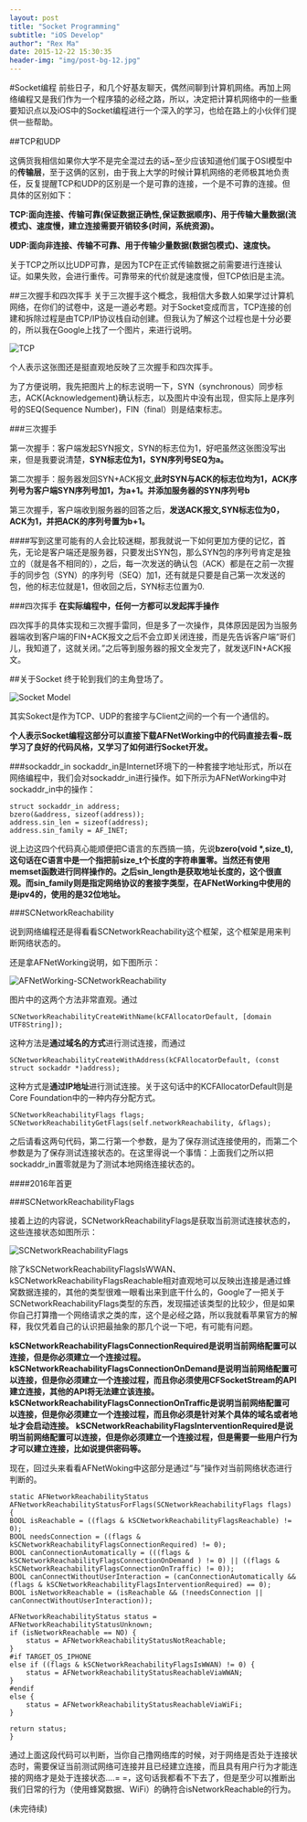 ```yaml
---
layout: post
title: "Socket Programming"
subtitle: "iOS Develop"
author": "Rex Ma"
date: 2015-12-22 15:30:35
header-img: "img/post-bg-12.jpg"
---
```


#Socket编程
前些日子，和几个好基友聊天，偶然间聊到计算机网络。再加上网络编程又是我们作为一个程序猿的必经之路，所以，决定把计算机网络中的一些重要知识点以及iOS中的Socket编程进行一个深入的学习，也给在路上的小伙伴们提供一些帮助。

##TCP和UDP

这俩货我相信如果你大学不是完全混过去的话~至少应该知道他们属于OSI模型中的**传输层**，至于这俩的区别，由于我上大学的时候计算机网络的老师极其地负责任，反复提醒TCP和UDP的区别是一个是可靠的连接，一个是不可靠的连接。但具体的区别如下：

**TCP:面向连接、传输可靠(保证数据正确性,保证数据顺序)、用于传输大量数据(流模式)、速度慢，建立连接需要开销较多(时间，系统资源)。**

**UDP:面向非连接、传输不可靠、用于传输少量数据(数据包模式)、速度快。**

关于TCP之所以比UDP可靠，是因为TCP在正式传输数据之前需要进行连接认证。如果失败，会进行重传。可靠带来的代价就是速度慢，但TCP依旧是主流。

##三次握手和四次挥手
关于三次握手这个概念，我相信大多数人如果学过计算机网络，在你们的试卷中，这是一道必考题。对于Socket变成而言，TCP连接的创建和拆除过程是由TCP/IP协议栈自动创建。但我认为了解这个过程也是十分必要的，所以我在Google上找了一个图片，来进行说明。

![TCP](http://machaotest.oss-cn-beijing.aliyuncs.com/picture%2FSocket%20TCP.png)

个人表示这张图还是挺直观地反映了三次握手和四次挥手。

为了方便说明，我先把图片上的标志说明一下，SYN（synchronous）同步标志，ACK(Acknowledgement)确认标志，以及图片中没有出现，但实际上是序列号的SEQ(Sequence Number)，FIN（final）则是结束标志。

###三次握手

第一次握手：客户端发起SYN报文，SYN的标志位为1，好吧虽然这张图没写出来，但是我要说清楚，**SYN标志位为1，SYN序列号SEQ为a。**

第二次握手：服务器发回SYN+ACK报文,**此时SYN与ACK的标志位均为1，ACK序列号为客户端SYN序列号加1，为a+1。并添加服务器的SYN序列号b**

第三次握手，客户端收到服务器的回答之后，**发送ACK报文,SYN标志位为0，ACK为1，并把ACK的序列号置为b+1。**

####写到这里可能有的人会比较迷糊，那我就说一下如何更加方便的记忆，首先，无论是客户端还是服务器，只要发出SYN包，那么SYN包的序列号肯定是独立的（就是各不相同的），之后，每一次发送的确认包（ACK）都是在之前一次握手的同步包（SYN）的序列号（SEQ）加1，还有就是只要是自己第一次发送的包，他的标志位就是1，但收回之后，SYN标志位置为0.

###四次挥手
**在实际编程中，任何一方都可以发起挥手操作**

四次挥手的具体实现和三次握手雷同，但是多了一次操作，具体原因是因为当服务器端收到客户端的FIN+ACK报文之后不会立即关闭连接，而是先告诉客户端“哥们儿，我知道了，这就关闭。”之后等到服务器的报文全发完了，就发送FIN+ACK报文。

##关于Socket
终于轮到我们的主角登场了。

![Socket Model](http://machaotest.oss-cn-beijing.aliyuncs.com/picture%2FSocketTCPUDP.jpg)

其实Sokect是作为TCP、UDP的套接字与Client之间的一个有一个通信的。

**个人表示Socket编程这部分可以直接下载AFNetWorking中的代码直接去看~既学习了良好的代码风格，又学习了如何进行Socket开发。**

###sockaddr_in
sockaddr\_in是Internet环境下的一种套接字地址形式，所以在网络编程中，我们会对sockaddr\_in进行操作。如下所示为AFNetWorking中对sockaddr\_in中的操作：
	
	struct sockaddr_in address;
	bzero(&address, sizeof(address));
	address.sin_len = sizeof(address);
	address.sin_family = AF_INET;
	
说上边这四个代码真心能顺便把C语言的东西搞一搞，先说**bzero(void \*,size_t),这句话在C语言中是一个指把前size_t个长度的字符串置零。当然还有使用memset函数进行同样操作的。之后sin_length是获取地址长度的，这个很直观。而sin_family则是指定网络协议的套接字类型，在AFNetWorking中使用的是ipv4的，使用的是32位地址。**

###SCNetworkReachability

说到网络编程还是得看看SCNetworkReachability这个框架，这个框架是用来判断网络状态的。

还是拿AFNetWorking说明，如下图所示：

![AFNetWorking-SCNetworkReachability](http://machaotest.oss-cn-beijing.aliyuncs.com/picture%2Fsocket%2FAFNetWorking-SCNetworkReachability.png)

图片中的这两个方法非常直观。通过
	
	SCNetworkReachabilityCreateWithName(kCFAllocatorDefault, [domain UTF8String]);

这种方法是**通过域名的方式**进行测试连接，而通过

	SCNetworkReachabilityCreateWithAddress(kCFAllocatorDefault, (const struct sockaddr *)address);
	
这种方式是**通过IP地址**进行测试连接。关于这句话中的KCFAllocatorDefault则是Core Foundation中的一种内存分配方式。

	SCNetworkReachabilityFlags flags;
	SCNetworkReachabilityGetFlags(self.networkReachability, &flags);

之后请看这两句代码，第二行第一个参数，是为了保存测试连接使用的，而第二个参数是为了保存测试连接状态的。在这里得说一个事情：上面我们之所以把sockaddr_in置零就是为了测试本地网络连接状态的。

####2016年首更

###SCNetworkReachabilityFlags

接着上边的内容说，SCNetworkReachabilityFlags是获取当前测试连接状态的，这些连接状态如图所示：
	
![SCNetworkReachabilityFlags](http://machaotest.oss-cn-beijing.aliyuncs.com/picture%2Fsocket%2FSCNetworkReachabilityFlags.png)

除了kSCNetworkReachabilityFlagsIsWWAN、kSCNetworkReachabilityFlagsReachable相对直观地可以反映出连接是通过蜂窝数据连接的，其他的类型很难一眼看出来到底干什么的，Google了一把关于SCNetworkReachabilityFlags类型的东西，发现描述该类型的比较少，但是如果你自己打算撸一个网络请求之类的库，这个是必经之路，所以我就看苹果官方的解释，我仅凭着自己的认识把最抽象的那几个说一下吧，有可能有问题。

**kSCNetworkReachabilityFlagsConnectionRequired是说明当前网络配置可以连接，但是你必须建立一个连接过程。**
**kSCNetworkReachabilityFlagsConnectionOnDemand是说明当前网络配置可以连接，但是你必须建立一个连接过程，而且你必须使用CFSocketStream的API建立连接，其他的API将无法建立该连接。**
**kSCNetworkReachabilityFlagsConnectionOnTraffic是说明当前网络配置可以连接，但是你必须建立一个连接过程，而且你必须是针对某个具体的域名或者地址才会启动连接。**
**kSCNetworkReachabilityFlagsInterventionRequired是说明当前网络配置可以连接，但是你必须建立一个连接过程，但是需要一些用户行为才可以建立连接，比如说提供密码等。**

现在，回过头来看看AFNetWoking中这部分是通过“与”操作对当前网络状态进行判断的。

	static AFNetworkReachabilityStatus AFNetworkReachabilityStatusForFlags(SCNetworkReachabilityFlags flags) {
    BOOL isReachable = ((flags & kSCNetworkReachabilityFlagsReachable) != 0);
    BOOL needsConnection = ((flags & kSCNetworkReachabilityFlagsConnectionRequired) != 0);
    BOOL canConnectionAutomatically = (((flags & kSCNetworkReachabilityFlagsConnectionOnDemand ) != 0) || ((flags & kSCNetworkReachabilityFlagsConnectionOnTraffic) != 0));
    BOOL canConnectWithoutUserInteraction = (canConnectionAutomatically && (flags & kSCNetworkReachabilityFlagsInterventionRequired) == 0);
    BOOL isNetworkReachable = (isReachable && (!needsConnection || canConnectWithoutUserInteraction));

    AFNetworkReachabilityStatus status = AFNetworkReachabilityStatusUnknown;
    if (isNetworkReachable == NO) {
        status = AFNetworkReachabilityStatusNotReachable;
    }
	#if	TARGET_OS_IPHONE
    else if ((flags & kSCNetworkReachabilityFlagsIsWWAN) != 0) {
        status = AFNetworkReachabilityStatusReachableViaWWAN;
    }
	#endif
   	else {
        status = AFNetworkReachabilityStatusReachableViaWiFi;
    }

    return status;
	}
	
通过上面这段代码可以判断，当你自己撸网络库的时候，对于网络是否处于连接状态时，需要保证当前测试网络可连接并且已经建立连接，而且具有用户行为才能连接的网络才是处于连接状态....= =，这句话我都看不下去了，但是至少可以推断出我们日常的行为（使用蜂窝数据、WiFi）的确符合isNetworkReachable的行为。

(未完待续)